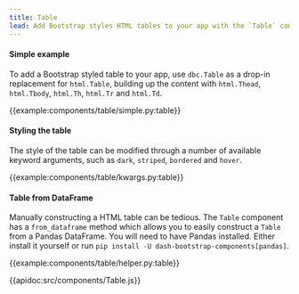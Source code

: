 ```yaml
---
title: Table
lead: Add Bootstrap styles HTML tables to your app with the `Table` component.
---
```


#### Simple example

To add a Bootstrap styled table to your app, use `dbc.Table` as a drop-in replacement for `html.Table`, building up the content with `html.Thead`, `html.Tbody`, `html.Th`, `html.Tr` and `html.Td`.

{{example:components/table/simple.py:table}}

#### Styling the table

The style of the table can be modified through a number of available keyword arguments, such as `dark`, `striped`, `bordered` and `hover`.

{{example:components/table/kwargs.py:table}}

#### Table from DataFrame

Manually constructing a HTML table can be tedious. The `Table` component has a `from_dataframe` method which allows you to easily construct a `Table` from a Pandas DataFrame. You will need to have Pandas installed. Either install it yourself or run `pip install -U dash-bootstrap-components[pandas]`.

{{example:components/table/helper.py:table}}

{{apidoc:src/components/Table.js}}
